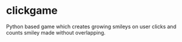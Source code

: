 # clickgame
Python based game which creates growing smileys on user clicks and counts smiley made without overlapping.
